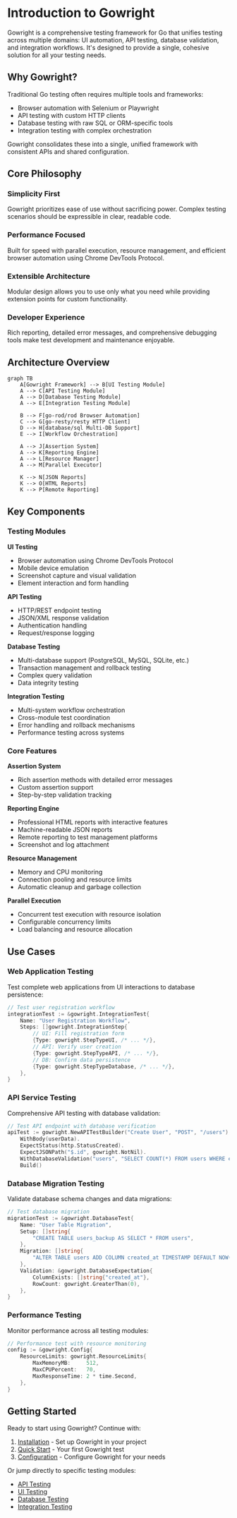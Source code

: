 # Introduction to Gowright

Gowright is a comprehensive testing framework for Go that unifies testing across multiple domains: UI automation, API testing, database validation, and integration workflows. It's designed to provide a single, cohesive solution for all your testing needs.

## Why Gowright?

Traditional Go testing often requires multiple tools and frameworks:
- Browser automation with Selenium or Playwright
- API testing with custom HTTP clients
- Database testing with raw SQL or ORM-specific tools
- Integration testing with complex orchestration

Gowright consolidates these into a single, unified framework with consistent APIs and shared configuration.

## Core Philosophy

### Simplicity First
Gowright prioritizes ease of use without sacrificing power. Complex testing scenarios should be expressible in clear, readable code.

### Performance Focused
Built for speed with parallel execution, resource management, and efficient browser automation using Chrome DevTools Protocol.

### Extensible Architecture
Modular design allows you to use only what you need while providing extension points for custom functionality.

### Developer Experience
Rich reporting, detailed error messages, and comprehensive debugging tools make test development and maintenance enjoyable.

## Architecture Overview

```mermaid
graph TB
    A[Gowright Framework] --> B[UI Testing Module]
    A --> C[API Testing Module]
    A --> D[Database Testing Module]
    A --> E[Integration Testing Module]
    
    B --> F[go-rod/rod Browser Automation]
    C --> G[go-resty/resty HTTP Client]
    D --> H[database/sql Multi-DB Support]
    E --> I[Workflow Orchestration]
    
    A --> J[Assertion System]
    A --> K[Reporting Engine]
    A --> L[Resource Manager]
    A --> M[Parallel Executor]
    
    K --> N[JSON Reports]
    K --> O[HTML Reports]
    K --> P[Remote Reporting]
```

## Key Components

### Testing Modules

**UI Testing**
- Browser automation using Chrome DevTools Protocol
- Mobile device emulation
- Screenshot capture and visual validation
- Element interaction and form handling

**API Testing**
- HTTP/REST endpoint testing
- JSON/XML response validation
- Authentication handling
- Request/response logging

**Database Testing**
- Multi-database support (PostgreSQL, MySQL, SQLite, etc.)
- Transaction management and rollback testing
- Complex query validation
- Data integrity testing

**Integration Testing**
- Multi-system workflow orchestration
- Cross-module test coordination
- Error handling and rollback mechanisms
- Performance testing across systems

### Core Features

**Assertion System**
- Rich assertion methods with detailed error messages
- Custom assertion support
- Step-by-step validation tracking

**Reporting Engine**
- Professional HTML reports with interactive features
- Machine-readable JSON reports
- Remote reporting to test management platforms
- Screenshot and log attachment

**Resource Management**
- Memory and CPU monitoring
- Connection pooling and resource limits
- Automatic cleanup and garbage collection

**Parallel Execution**
- Concurrent test execution with resource isolation
- Configurable concurrency limits
- Load balancing and resource allocation

## Use Cases

### Web Application Testing
Test complete web applications from UI interactions to database persistence:

```go
// Test user registration workflow
integrationTest := &gowright.IntegrationTest{
    Name: "User Registration Workflow",
    Steps: []gowright.IntegrationStep{
        // UI: Fill registration form
        {Type: gowright.StepTypeUI, /* ... */},
        // API: Verify user creation
        {Type: gowright.StepTypeAPI, /* ... */},
        // DB: Confirm data persistence
        {Type: gowright.StepTypeDatabase, /* ... */},
    },
}
```

### API Service Testing
Comprehensive API testing with database validation:

```go
// Test API endpoint with database verification
apiTest := gowright.NewAPITestBuilder("Create User", "POST", "/users").
    WithBody(userData).
    ExpectStatus(http.StatusCreated).
    ExpectJSONPath("$.id", gowright.NotNil).
    WithDatabaseValidation("users", "SELECT COUNT(*) FROM users WHERE email = ?", userEmail).
    Build()
```

### Database Migration Testing
Validate database schema changes and data migrations:

```go
// Test database migration
migrationTest := &gowright.DatabaseTest{
    Name: "User Table Migration",
    Setup: []string{
        "CREATE TABLE users_backup AS SELECT * FROM users",
    },
    Migration: []string{
        "ALTER TABLE users ADD COLUMN created_at TIMESTAMP DEFAULT NOW()",
    },
    Validation: &gowright.DatabaseExpectation{
        ColumnExists: []string{"created_at"},
        RowCount: gowright.GreaterThan(0),
    },
}
```

### Performance Testing
Monitor performance across all testing modules:

```go
// Performance test with resource monitoring
config := &gowright.Config{
    ResourceLimits: gowright.ResourceLimits{
        MaxMemoryMB:     512,
        MaxCPUPercent:   70,
        MaxResponseTime: 2 * time.Second,
    },
}
```

## Getting Started

Ready to start using Gowright? Continue with:

1. [Installation](installation.md) - Set up Gowright in your project
2. [Quick Start](quick-start.md) - Your first Gowright test
3. [Configuration](configuration.md) - Configure Gowright for your needs

Or jump directly to specific testing modules:

- [API Testing](../testing-modules/api-testing.md)
- [UI Testing](../testing-modules/ui-testing.md)
- [Database Testing](../testing-modules/database-testing.md)
- [Integration Testing](../testing-modules/integration-testing.md)